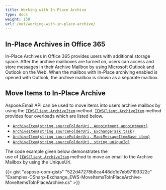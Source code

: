 ```yaml
---
title: Working with In-Place Archive
type: docs
weight: 150
url: /net/working-with-in-place-archive/
---
```



## **In-Place Archives in Office 365**

In-Place Archives in Office 365 provides users with additional storage space. After the archive mailboxes are turned on, users can access and store messages in their Archive Mailbox by using Microsoft Outlook and Outlook on the Web. When the mailbox with In-Place archiving enabled is opened with Outlook, the archive mailbox is shown as a separate mailbox.

## **Move Items to In-Place Archive**

Aspose.Email API can be used to move items into users archive mailbox by using the [`IEWSClient.ArchiveItem`](https://reference.aspose.com/email/net/aspose.email.clients.exchange.webservice/iewsclient/archiveitem/#archiveitem/) method. [`IEWSClient.ArchiveItem`](https://reference.aspose.com/email/net/aspose.email.clients.exchange.webservice/iewsclient/archiveitem/#archiveitem/) method provides four overloads which are listed below.

- [`ArchiveItem(string sourceFolderUri, Appointment appointment)`](https://reference.aspose.com/email/net/aspose.email.clients.exchange.webservice/iewsclient/archiveitem/#archiveitem)
- [`ArchiveItem(string sourceFolderUri, ExchangeTask task)`](https://reference.aspose.com/email/net/aspose.email.clients.exchange.webservice/iewsclient/archiveitem/#archiveitem_1)
- [`ArchiveItem(string sourceFolderUri, MapiMessageItemBase item)`](https://reference.aspose.com/email/net/aspose.email.clients.exchange.webservice/iewsclient/archiveitem/#archiveitem_2)
- [`ArchiveItem(string sourceFolderUri, string uniqueId)`](https://reference.aspose.com/email/net/aspose.email.clients.exchange.webservice/iewsclient/archiveitem/#archiveitem_3)

The code example given below demonstrates the use of [`IEWSClient.ArchiveItem`](https://reference.aspose.com/email/net/aspose.email.clients.exchange.webservice/iewsclient/archiveitem/#archiveitem/) method to move an email to the Archive Mailbox by using the UniqueUri.

{{< gist "aspose-com-gists" "522d47278b8ca448dc1d7eb97193322c" "Examples-CSharp-Exchange_EWS-MoveItemsToInPlaceArchive-MoveItemsToInPlaceArchive.cs" >}}

